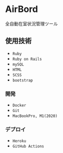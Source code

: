 # AirBord
全自動在室状況管理ツール
## 使用技術
* `Ruby` 
* `Ruby on Rails`  
* `mySQL`
* `HTML`
* `SCSS`
* `bootstrap`

### 開発
* `Docker`
* `Git`
* `MacBookPro, M1(2020)`

### デプロイ
* `Heroku`
* `GitHub Actions`
